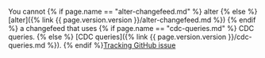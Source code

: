 You cannot {% if page.name == "alter-changefeed.md" %} alter {% else %} [alter]({% link {{ page.version.version }}/alter-changefeed.md %}) {% endif %} a changefeed that uses {% if page.name == "cdc-queries.md" %} CDC queries. {% else %} [CDC queries]({% link {{ page.version.version }}/cdc-queries.md %}). {% endif %}[Tracking GitHub issue](https://github.com/cockroachdb/cockroach/issues/83033)